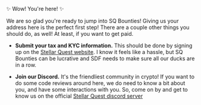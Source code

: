 :sparkles: Wow! You're here! :sparkles:

We are so glad you're ready to jump into SQ Bounties! Giving us your address
here is the perfect first step! There are a couple other things you should do,
as well! At least, if you want to get paid.

- **Submit your tax and KYC information.** This should be done by signing up on
  the [Stellar Quest website](https://quest.stellar.org). I know it feels like a
  hassle, but SQ Bounties can be lucrative and SDF needs to make sure all our
  ducks are in a row.

- **Join our Discord.** It's the friendliest community in crypto! If you want to
  do some code reviews around here, we do need to know a bit about you, and have
  some interactions with you. So, come on by and get to know us on the official
  [Stellar Quest discord server](https://discord.gg/jDjSQvTHTC)
